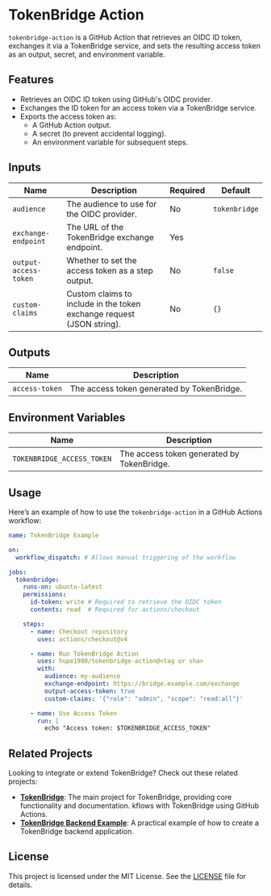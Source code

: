 # TokenBridge Action

`tokenbridge-action` is a GitHub Action that retrieves an OIDC ID token, exchanges it via a TokenBridge service, and sets the resulting access token as an output, secret, and environment variable.

## Features

- Retrieves an OIDC ID token using GitHub's OIDC provider.
- Exchanges the ID token for an access token via a TokenBridge service.
- Exports the access token as:
  - A GitHub Action output.
  - A secret (to prevent accidental logging).
  - An environment variable for subsequent steps.

## Inputs

| Name                  | Description                                              | Required | Default       |
|-----------------------|----------------------------------------------------------|----------|---------------|
| `audience`            | The audience to use for the OIDC provider.               | No       | `tokenbridge` |
| `exchange-endpoint`     | The URL of the TokenBridge exchange endpoint.                      | Yes      |               |
| `output-access-token` | Whether to set the access token as a step output.        | No       | `false`       |
| `custom-claims`       | Custom claims to include in the token exchange request (JSON string). | No | `{}` |

## Outputs

| Name            | Description                              |
|------------------|------------------------------------------|
| `access-token`   | The access token generated by TokenBridge. |

## Environment Variables

| Name                       | Description                              |
|----------------------------|------------------------------------------|
| `TOKENBRIDGE_ACCESS_TOKEN` | The access token generated by TokenBridge. |

## Usage

Here’s an example of how to use the `tokenbridge-action` in a GitHub Actions workflow:

```yaml
name: TokenBridge Example

on:
  workflow_dispatch: # Allows manual triggering of the workflow

jobs:
  tokenbridge:
    runs-on: ubuntu-latest
    permissions:
      id-token: write # Required to retrieve the OIDC token
      contents: read  # Required for actions/checkout

    steps:
      - name: Checkout repository
        uses: actions/checkout@v4

      - name: Run TokenBridge Action
        uses: hupe1980/tokenbridge-action@<tag or sha>
        with:
          audience: my-audience
          exchange-endpoint: https://bridge.example.com/exchange
          output-access-token: true
          custom-claims: '{"role": "admin", "scope": "read:all"}'

      - name: Use Access Token
        run: |
          echo "Access token: $TOKENBRIDGE_ACCESS_TOKEN"
```
## Related Projects

Looking to integrate or extend TokenBridge? Check out these related projects:

- [**TokenBridge**](https://github.com/hupe1980/tokenbridge): The main project for TokenBridge, providing core functionality and documentation.
kflows with TokenBridge using GitHub Actions.
- [**TokenBridge Backend Example**](https://github.com/hupe1980/tokenbridge-backend-example): A practical example of how to create a TokenBridge backend application.

## License

This project is licensed under the MIT License. See the [LICENSE](LICENSE) file for details.
